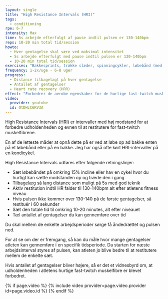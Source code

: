 ```yaml
---
layout: single
title: "High Resistance Intervals (HRI)"
tags:
  - conditioning
rpe: 6-7
intensity: Max
time: 5s arbejde efterfulgt af pause indtil pulsen er 130-140bpm
reps: 10-20 min total tid/session
howto:
  - Hver gentagelse skal være ved maksimal intensitet
  - 5s arbejde efterfulgt med pause indtil pulsen er 130-140bpm
  - 10-20 min total tid/session
exercises: "Bakkesprints, trække slæder, spinningcykler, løbebånd (med omkring 15% incline) eller andre cardiomaskiner, som kan yde en høj modstand"
frequency: 1-2x/uge - 6-8 uger
progress:
  - Distance tilbagelagt på hver gentagelse
  - Antallet af gentagelser
  - Heart rate recovery (HRR)
effect: "Forbedrer de aerobe egenskaber for de hurtige fast-twitch muskelfibre, så et højt power output kan fastholdes i længere tid."
video:
  provider: youtube
  id: OtDHzC6KV3A
---
```


High Resistance Intervals (HRI) er intervaller med høj modstand for at forbedre udholdenheden og evnen til at restitutere for fast-twitch muskelfibrene.

En af de letteste måder at opnå dette på er ved at løbe op ad bakke enten på et løbebånd eller på en bakke. Jeg har også ofte kørt HRI-intervaller på en kondicykel.

High Resistance Intervals udføres efter følgende retningslinjer:

- Sæt løbebåndet på omkring 15% incline eller hav en cykel hvor du hurtigt kan sætte modstanden op og træde den i gang
- Tilbagelæg så lang distance som muligt på 5s med god teknik
- Aktiv restitution indtil HR falder til 130-140bpm alt efter atletens fitness niveau
- Hvis pulsen ikke kommer over 130-140 på de første gentagelser, så restituér i 60 sekunder
- Sæt den totale tid til omkring 10-20 minutes, alt efter niveauet
- Tæl antallet af gentagelser du kan gennemføre over tid

Du skal mellem de enkelte arbejdsperioder sørge få åndedrættet og pulsen ned.

For at se om der er fremgang, så kan du måle hvor mange gentagelser atleten kan gennemføre i en specifik tidsperiode. Da starten for næste arbejdsinterval styres af pulsen, kan atleten jo blive bedre til at restitutere mellem de enkelte sæt.

Hvis antallet af gentagelser bliver højere, så er det et vidnesbyrd om, at udholdenheden i atletens hurtige fast-twitch muskelfibre er blevet forbedret.

{% if page.video %}
  {% include video provider=page.video.provider id=page.video.id %}
{% endif %}
